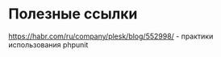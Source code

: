 Полезные ссылки
================
https://habr.com/ru/company/plesk/blog/552998/ - практики использования phpunit
